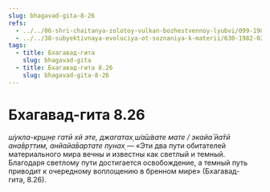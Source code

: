 ```yaml
---
slug: bhagavad-gita-8-26
refs:
  - ../../06-shri-chaitanya-zolotoy-vulkan-bozhestvennoy-lyubvi/099-1982-02-20-v5-s1-nishozhdenie-chajtani-v-raznye.md
  - ../../38-subyektivnaya-evoluciya-ot-soznaniya-k-materii/630-1982-02-17-b3-tvorenie.md
tags:
  - title: Бхагавад-гита
    slug: bhagavad-gita
  - title: Бхагавад-гита 8.26
    slug: bhagavad-gita-8-26
---
```


# Бхагавад-гита 8.26

*ш́укла-кр̣ш̣н̣е гатӣ хй эте, джагатах̣ ш́а̄ш́вате мате / экайа̄ йа̄тй ана̄вр̣ттим, анйайа̄вартате пунах̣* — «Эти два пути обитателей материального мира вечны и известны как светлый и темный. Благодаря светлому пути достигается освобождение, а темный путь приводит к очередному воплощению в бренном мире» (Бхагавад-гита, 8.26).


